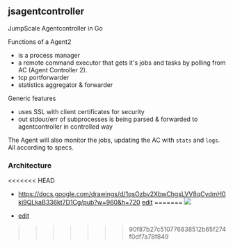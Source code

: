 ## jsagentcontroller

JumpScale Agentcontroller in Go

Functions of a Agent2
- is a process manager
- a remote command executor that gets it's jobs and tasks by polling from AC (Agent Controller 2).
- tcp portforwarder
- statistics aggregator & forwarder

Generic features
- uses SSL with client certificates for security
- out stdour/err of subprocesses is being parsed & forwarded to agentcontroller in controlled way

The Agent will also monitor the jobs, updating the AC with `stats` and `logs`. All according to specs. 


### Architecture

<<<<<<< HEAD
- https://docs.google.com/drawings/d/1qsOzbv2XbwChgsLVV8qCydmH0ki9QLkaB336kt7D1Cg/pub?w=960&h=720
[edit](https://docs.google.com/drawings/d/1qsOzbv2XbwChgsLVV8qCydmH0ki9QLkaB336kt7D1Cg/edit)
=======
![](https://docs.google.com/drawings/d/1qsOzbv2XbwChgsLVV8qCydmH0ki9QLkaB336kt7D1Cg/pub?w=960&h=720)

- [edit](https://docs.google.com/drawings/d/1qsOzbv2XbwChgsLVV8qCydmH0ki9QLkaB336kt7D1Cg/edit)
>>>>>>> 90f87b27c510776838512b65f274f0df7a78f849
